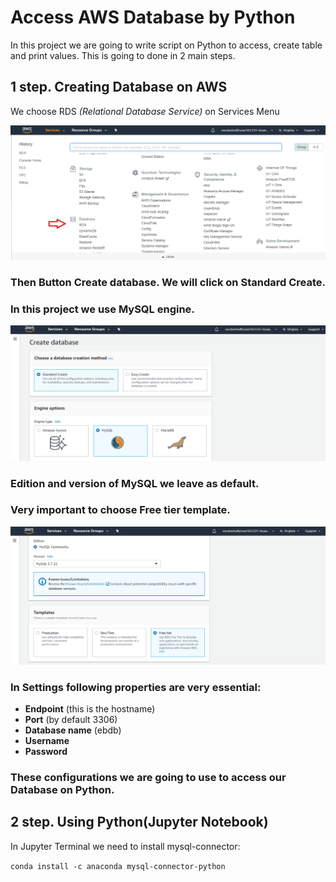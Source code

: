 # Access AWS Database by Python
 In this project we are going to write script on Python to access, create table and print values.
 This is going to done in 2 main steps.

## **1 step. Creating Database on AWS**
 We choose RDS *(Relational Database Service)* on Services Menu

 ![RDS](RDS.png)

### Then Button **Create database**. We will click on **Standard Create**.
### In this project we use **MySQL** engine.

 ![MySQL](MySQL.png)

### **Edition** and **version** of MySQL we leave as default.

### Very important to choose **Free tier** template.  

  ![Freetire](Freetire.png)

### In **Settings** following properties are very essential:
   - **Endpoint** (this is the hostname)
   - **Port** (by default 3306)
   - **Database name** (ebdb)
   - **Username**
   - **Password**

### These configurations we are going to use to access our Database on Python.

## **2 step. Using Python(Jupyter Notebook)**

In Jupyter Terminal we need to install mysql-connector:

`conda install -c anaconda mysql-connector-python`
